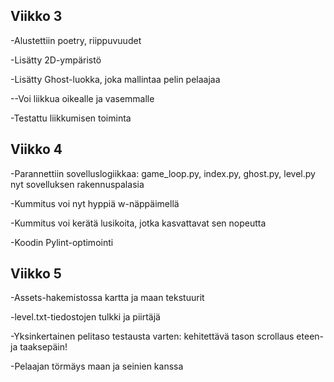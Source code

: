 ## Viikko 3

-Alustettiin poetry, riippuvuudet

-Lisätty 2D-ympäristö

-Lisätty Ghost-luokka, joka mallintaa pelin pelaajaa

--Voi liikkua oikealle ja vasemmalle

-Testattu liikkumisen toiminta

## Viikko 4

-Parannettiin sovelluslogiikkaa: game_loop.py, index.py, ghost.py, level.py nyt sovelluksen rakennuspalasia

-Kummitus voi nyt hyppiä w-näppäimellä

-Kummitus voi kerätä lusikoita, jotka kasvattavat sen nopeutta

-Koodin Pylint-optimointi

## Viikko 5

-Assets-hakemistossa kartta ja maan tekstuurit

-level.txt-tiedostojen tulkki ja piirtäjä

-Yksinkertainen pelitaso testausta varten: kehitettävä tason scrollaus eteen- ja taaksepäin!

-Pelaajan törmäys maan ja seinien kanssa

